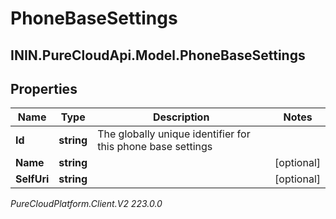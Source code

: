 # PhoneBaseSettings

## ININ.PureCloudApi.Model.PhoneBaseSettings

## Properties

|Name | Type | Description | Notes|
|------------ | ------------- | ------------- | -------------|
| **Id** | **string** | The globally unique identifier for this phone base settings | |
| **Name** | **string** |  | [optional] |
| **SelfUri** | **string** |  | [optional] |



_PureCloudPlatform.Client.V2 223.0.0_
